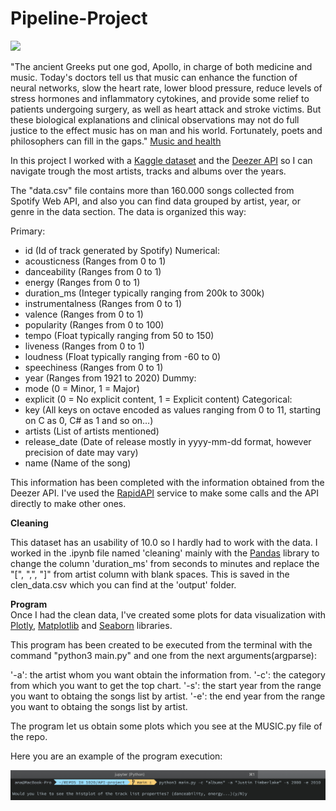 # Pipeline-Project
![](https://www.overallmotivation.com/wp-content/uploads/music-quotes-scaled.jpg)

"The ancient Greeks put one god, Apollo, in charge of both medicine and music. Today's doctors tell us that music can enhance the function of neural networks, slow the heart rate, lower blood pressure, reduce levels of stress hormones and inflammatory cytokines, and provide some relief to patients undergoing surgery, as well as heart attack and stroke victims. But these biological explanations and clinical observations may not do full justice to the effect music has on man and his world. Fortunately, poets and philosophers can fill in the gaps."
[Music and health](https://www.health.harvard.edu/staying-healthy/music-and-health)

In this project I worked with a [Kaggle dataset](https://www.kaggle.com/yamaerenay/spotify-dataset-19212020-160k-tracks?select=data_w_genres.csv) and the [Deezer API](https://developers.deezer.com/login?redirect=/api) so I can navigate trough the most  artists, tracks and albums over the years.

The "data.csv" file contains more than 160.000 songs collected from Spotify Web API, and also you can find data grouped by artist, year, or genre in the data section.
The data is organized this way:

Primary:
- id (Id of track generated by Spotify)
Numerical:
- acousticness (Ranges from 0 to 1)
- danceability (Ranges from 0 to 1)
- energy (Ranges from 0 to 1)
- duration_ms (Integer typically ranging from 200k to 300k)
- instrumentalness (Ranges from 0 to 1)
- valence (Ranges from 0 to 1)
- popularity (Ranges from 0 to 100)
- tempo (Float typically ranging from 50 to 150)
- liveness (Ranges from 0 to 1)
- loudness (Float typically ranging from -60 to 0)
- speechiness (Ranges from 0 to 1)
- year (Ranges from 1921 to 2020)
Dummy:
- mode (0 = Minor, 1 = Major)
- explicit (0 = No explicit content, 1 = Explicit content)
Categorical:
- key (All keys on octave encoded as values ranging from 0 to 11, starting on C as 0, C# as 1 and so on…)
- artists (List of artists mentioned)
- release_date (Date of release mostly in yyyy-mm-dd format, however precision of date may vary)
- name (Name of the song)

This information has been completed with the information obtained from the Deezer API. I've used the [RapidAPI](https://rapidapi.com/deezerdevs/api/Deezer/details) service to make some calls and the API directly to make other ones.

**Cleaning**

This dataset has an usability of 10.0 so I hardly had to work with the data. I worked in the .ipynb file named 'cleaning' mainly with the [Pandas](https://pandas.pydata.org) library to change the column 'duration_ms' from seconds to minutes and replace the "[", ",", "]" from artist column with blank spaces.
This is saved in the clen_data.csv which you can find at the 'output' folder.

**Program**\
Once I had the clean data, I've created some plots for data visualization with [Plotly](https://plotly.com), [Matplotlib](https://matplotlib.org) and [Seaborn](https://seaborn.pydata.org) libraries.

This program has been created to be executed from the terminal with the command "python3 main.py" and one from the next arguments(argparse):

'-a': the artist whom you want obtain the information from. 
'-c': the category from which you want to get the top chart.
'-s': the start year from the range you want to obtaing the songs list by artist.
'-e': the end year from the range you want to obtaing the songs list by artist.

The program let us obtain some plots which you see at the MUSIC.py file of the repo.

Here you are an example of the program execution:

![my screenshot](./input/captura.png)



